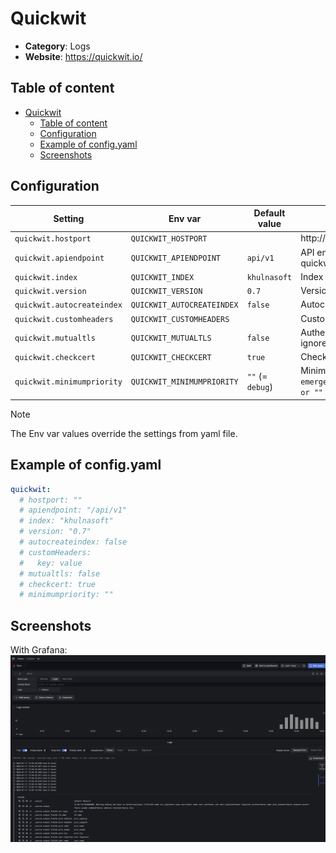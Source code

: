 # Quickwit

- **Category**: Logs
- **Website**: https://quickwit.io/

## Table of content

- [Quickwit](#quickwit)
  - [Table of content](#table-of-content)
  - [Configuration](#configuration)
  - [Example of config.yaml](#example-of-configyaml)
  - [Screenshots](#screenshots)

## Configuration

| Setting                         | Env var                         | Default value    | Description                                                                                                                            |
| ------------------------------- | ------------------------------- | ---------------- | -------------------------------------------------------------------------------------------------------------------------------------- |
| `quickwit.hostport`              | `QUICKWIT_HOSTPORT`             |                  | http://{domain or ip}:{port}, if not empty, Quickwit output is **enabled**                                                             |
| `quickwit.apiendpoint`          | `QUICKWIT_APIENDPOINT`          | `api/v1`        | API endpoint (containing the API version, overideable in case of quickwit behind a reverse proxy with URL rewriting)                   |
| `quickwit.index`                | `QUICKWIT_INDEX`                | `khulnasoft`          | Index                                                                                                                                  |
| `quickwit.version`              | `QUICKWIT_VERSION`              | `0.7`            | Version of quickwit                                                                                                                    |
| `quickwit.autocreateindex`      | `QUICKWIT_AUTOCREATEINDEX`      | `false`          | Autocreate a `khulnasoft` index mapping if it doesn't exists                                                                                |
| `quickwit.customheaders`        | `QUICKWIT_CUSTOMHEADERS`        |                  | Custom headers to add in POST, useful for Authentication                                                                               |
| `quickwit.mutualtls`            | `QUICKWIT_MUTUALTLS`            | `false`          | Authenticate to the output with TLS, if true, checkcert flag will be ignored (server cert will always be checked)                      |
| `quickwit.checkcert`            | `QUICKWIT_CHECKCERT`            | `true`           | Check if ssl certificate of the output is valid                                                                                        |
| `quickwit.minimumpriority`      | `QUICKWIT_MINIMUMPRIORITY`      | `""` (= `debug`) | Minimum priority of event for using this output, order is `emergency,alert,critical,error,warning,notice,informational,debug or ""` |

> [!NOTE]
The Env var values override the settings from yaml file.

## Example of config.yaml

```yaml
quickwit:
  # hostport: ""
  # apiendpoint: "/api/v1"
  # index: "khulnasoft"
  # version: "0.7"
  # autocreateindex: false
  # customHeaders:
  #   key: value
  # mutualtls: false
  # checkcert: true
  # minimumpriority: ""
```

## Screenshots

With Grafana:
![Grafana example](images/grafana_quickwit.png)
